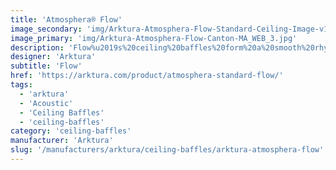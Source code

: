 ```yaml
---
title: 'Atmosphera® Flow'
image_secondary: 'img/Arktura-Atmosphera-Flow-Standard-Ceiling-Image-v1.png'
image_primary: 'img/Arktura-Atmosphera-Flow-Canton-MA_WEB_3.jpg'
description: 'Flow%u2019s%20ceiling%20baffles%20form%20a%20smooth%20rhythm%20of%20curved%20fins%20creating%20organic%20geometries%20that%20are%20pleasing%20to%20the%20eye%20and%20reminiscent%20of%20the%20flowing%20undulation%20of%20rolling%20hills%20or%20ocean%20waves.%20Built%20with%20our%20patented%20Soft%20Sound%AE%20fins%2C%20with%20Flow%20you%20not%20only%20get%20a%20great%20design%20but%20a%20unique%20acoustic%20solution%20as%20well.'
designer: 'Arktura'
subtitle: 'Flow'
href: 'https://arktura.com/product/atmosphera-standard-flow/'
tags:
  - 'arktura'
  - 'Acoustic'
  - 'Ceiling Baffles'
  - 'ceiling-baffles'
category: 'ceiling-baffles'
manufacturer: 'Arktura'
slug: '/manufacturers/arktura/ceiling-baffles/arktura-atmosphera-flow'
---
```


